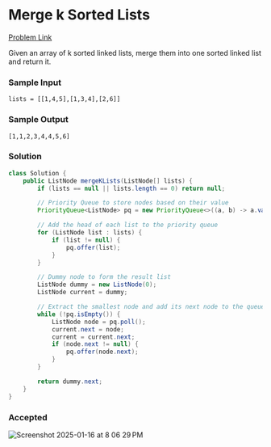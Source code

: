 # Merge k Sorted Lists

[Problem Link](https://leetcode.com/problems/merge-k-sorted-lists/description/) 

Given an array of k sorted linked lists, merge them into one sorted linked list and return it.

### Sample Input 
```
lists = [[1,4,5],[1,3,4],[2,6]]
```
### Sample Output 
```
[1,1,2,3,4,4,5,6]
```


### Solution
```java
class Solution {
    public ListNode mergeKLists(ListNode[] lists) {
        if (lists == null || lists.length == 0) return null;

        // Priority Queue to store nodes based on their value
        PriorityQueue<ListNode> pq = new PriorityQueue<>((a, b) -> a.val - b.val);

        // Add the head of each list to the priority queue
        for (ListNode list : lists) {
            if (list != null) {
                pq.offer(list);
            }
        }

        // Dummy node to form the result list
        ListNode dummy = new ListNode(0);
        ListNode current = dummy;

        // Extract the smallest node and add its next node to the queue
        while (!pq.isEmpty()) {
            ListNode node = pq.poll();
            current.next = node;
            current = current.next;
            if (node.next != null) {
                pq.offer(node.next);
            }
        }

        return dummy.next;
    }
}
```

### Accepted
![Screenshot 2025-01-16 at 8 06 29 PM](https://github.com/user-attachments/assets/326e086e-c983-4a5b-918d-0efccedc004b)
